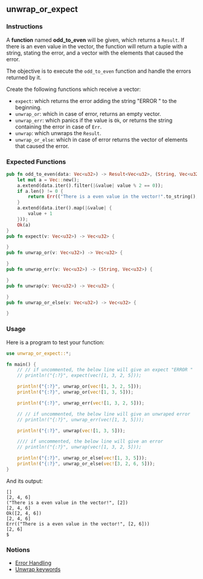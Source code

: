## unwrap_or_expect

### Instructions

A **function** named **odd_to_even** will be given, which returns a `Result`. If there is an even value in the vector, the function will return a tuple with a string, stating the error, and a vector with the elements that caused the error.

The objective is to execute the `odd_to_even` function and handle the errors returned by it.

Create the following functions which receive a vector:

- `expect`: which returns the error adding the string "ERROR " to the beginning.
- `unwrap_or`: which in case of error, returns an empty vector.
- `unwrap_err`: which panics if the value is `Ok`, or returns the string containing the error in case of `Err`.
- `unwrap`: which unwraps the `Result`.
- `unwrap_or_else`: which in case of error returns the vector of elements that caused the error.

### Expected Functions

```rust
pub fn odd_to_even(data: Vec<u32>) -> Result<Vec<u32>, (String, Vec<u32>)> {
    let mut a = Vec::new();
    a.extend(data.iter().filter(|&value| value % 2 == 0));
    if a.len() != 0 {
        return Err(("There is a even value in the vector!".to_string(), a));
    }
    a.extend(data.iter().map(|&value| {
        value + 1
    }));
    Ok(a)
}
pub fn expect(v: Vec<u32>) -> Vec<u32> {

}
pub fn unwrap_or(v: Vec<u32>) -> Vec<u32> {

}
pub fn unwrap_err(v: Vec<u32>) -> (String, Vec<u32>) {

}
pub fn unwrap(v: Vec<u32>) -> Vec<u32> {

}
pub fn unwrap_or_else(v: Vec<u32>) -> Vec<u32> {

}
```

### Usage

Here is a program to test your function:

```rust
use unwrap_or_expect::*;

fn main() {
    // // if uncommented, the below line will give an expect "ERROR "
    // println!("{:?}", expect(vec![1, 3, 2, 5]));

    println!("{:?}", unwrap_or(vec![1, 3, 2, 5]));
    println!("{:?}", unwrap_or(vec![1, 3, 5]));

    println!("{:?}", unwrap_err(vec![1, 3, 2, 5]));

    // // if uncommented, the below line will give an unwraped error
    // println!("{:?}", unwrap_err(vec![1, 3, 5]));

    println!("{:?}", unwrap(vec![1, 3, 5]));

    //// if uncommented, the below line will give an error
    // println!("{:?}", unwrap(vec![1, 3, 2, 5]));

    println!("{:?}", unwrap_or_else(vec![1, 3, 5]));
    println!("{:?}", unwrap_or_else(vec![3, 2, 6, 5]));
}
```

And its output:

```console
[]
[2, 4, 6]
("There is a even value in the vector!", [2])
[2, 4, 6]
Ok([2, 4, 6])
[2, 4, 6]
Err(("There is a even value in the vector!", [2, 6]))
[2, 6]
$
```

### Notions

- [Error Handling](https://doc.rust-lang.org/book/ch09-00-error-handling.html)
- [Unwrap keywords](https://doc.rust-lang.org/std/?search=unwrap)
